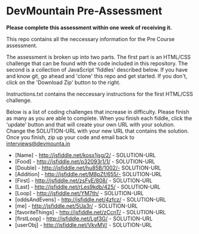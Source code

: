 DevMountain Pre-Assessment
=========

**Please complete this assessment within one week of receiving it.**

This repo contains all the neccessary information for the Pre Course assessment. 

The assessment is broken up into two parts. The first part is an HTML/CSS challenge that can be found with the code included in this repository. The second is a collection of JavaScript 'fiddles' described below. If you have and know git, go ahead and 'clone' this repo and get started. If you don't, click on the 'Download Zip' button to the right. 


Instructions.txt contains the neccessary instructions for the first HTML/CSS challenge. 

Below is a list of coding challenges that increase in difficulty. Please finish as many as you are able to complete.
When you finish each fiddle, click the 'update' button and that will create your own URL with your solution. Change the SOLUTION-URL with your new URL that contains the solution. Once you finish, zip up your code and email back to interviews@devmounta.in

* [Name] - http://jsfiddle.net/kosx1jsg/2/ - SOLUTION-URL
* [Food] - http://jsfiddle.net/p32093r1/1/ - SOLUTION-URL
* [Double] - http://jsfiddle.net/hu85B/1002/- SOLUTION-URL
* [Addition] - http://jsfiddle.net/M8pZf/655/- SOLUTION-URL
* [First] - http://jsfiddle.net/zsFvE/808/ - SOLUTION-URL
* [Last] -  http://jsfiddle.net/rLes9kdb/425/ - SOLUTION-URL
* [Loop] - http://jsfiddle.net/YM7th/ - SOLUTION-URL
* [oddsAndEvens] - http://jsfiddle.net/4zfcz/ - SOLUTION-URL
* [me] - http://jsfiddle.net/5Ua3r/ - SOLUTION-URL
* [favoriteThings] - http://jsfiddle.net/zCcnT/ - SOLUTION-URL
* [firstLoop] - http://jsfiddle.net/Lgf3G/ - SOLUTION-URL
* [userObj] - http://jsfiddle.net/VkvMV/ - SOLUTION-URL
